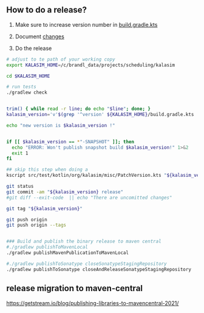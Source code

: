 ## How to do a release?

1. Make sure to increase version number in [build.gradle.kts](../build.gradle.kts)

2. Document [changes](../CHANGES.md)

3. Do the release
```bash
# adjust to te path of your working copy
export KALASIM_HOME=/c/brandl_data/projects/scheduling/kalasim

cd $KALASIM_HOME

# run tests
./gradlew check


trim() { while read -r line; do echo "$line"; done; }
kalasim_version='v'$(grep '^version' ${KALASIM_HOME}/build.gradle.kts | cut -f3 -d' ' | tr -d '"' | trim)

echo "new version is $kalasim_version !"


if [[ $kalasim_version == *"-SNAPSHOT" ]]; then
  echo "ERROR: Won't publish snapshot build $kalasim_version!" 1>&2
  exit 1
fi

## skip this step when doing a
kscript src/test/kotlin/org/kalasim/misc/PatchVersion.kts "${kalasim_version:1}"

git status
git commit -am "${kalasim_version} release"
#git diff --exit-code  || echo "There are uncomitted changes"

git tag "${kalasim_version}"

git push origin 
git push origin --tags


### Build and publish the binary release to maven central
#./gradlew publishToMavenLocal
./gradlew publishMavenPublicationToMavenLocal

#./gradlew publishToSonatype closeSonatypeStagingRepository
./gradlew publishToSonatype closeAndReleaseSonatypeStagingRepository
```


## release migration to maven-central

https://getstream.io/blog/publishing-libraries-to-mavencentral-2021/